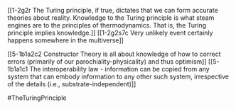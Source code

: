 [[1-2g2r The Turing principle, if true, dictates that we can form accurate theories about reality. Knowledge to the Turing principle is what steam engines are to the principles of thermodynamics. That is, the Turing principle implies knowledge.]]
[[1-2g2s7c Very unlikely event certainly happens somewhere in the multiverse]]

[[5-1b1a2c2 Constructor Theory is all about knowledge of how to correct errors (primarily of our parochiality-physicality) and thus optimism]]
[[5-1b1a1c1 The interoperability law - information can be copied from any system that can embody information to any other such system, irrespective of the details (i.e., substrate-independent)]]

#TheTuringPrinciple 
